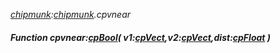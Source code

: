 _[chipmunk](../../modules/chipmunk/chipmunk-module.md):[chipmunk](../../modules/chipmunk/chipmunk-module.md).cpvnear_
##### Function cpvnear:[cpBool](../../modules/chipmunk/chipmunk-cpbool.md)( v1:[cpVect](../../modules/chipmunk/chipmunk-cpvect.md),v2:[cpVect](../../modules/chipmunk/chipmunk-cpvect.md),dist:[cpFloat](../../modules/chipmunk/chipmunk-cpfloat.md) )

